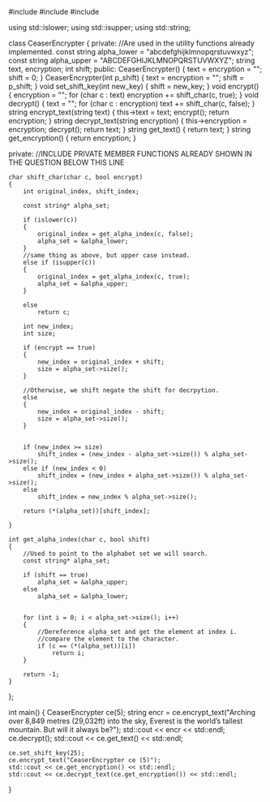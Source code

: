 #include <iostream>
#include <string>
#include <cctype>

using std::islower;
using std::isupper;
using std::string;

class CeaserEncrypter
{
private:
	//Are used in the utility functions already implemented.
	const string alpha_lower = "abcdefghijklmnopqrstuvwxyz";
	const string alpha_upper = "ABCDEFGHIJKLMNOPQRSTUVWXYZ";
    string text, encryption;
    int shift;
public:
    CeaserEncrypter() {
        text = encryption = "";
        shift = 0;
    }
    CeaserEncrypter(int p_shift) {
        text = encryption = "";
        shift = p_shift;
    }
    void set_shift_key(int new_key) {
        shift = new_key;
    }
    void encrypt() {
        encryption = "";
        for (char c : text)
            encryption += shift_char(c, true);
    }
    void decrypt() {
        text = "";
        for (char c : encryption)
            text += shift_char(c, false);
    }
    string encrypt_text(string text) {
        this->text = text;
        encrypt();
        return encryption;
    }
    string decrypt_text(string encryption) {
        this->encryption = encryption;
        decrypt();
        return text;
    }
    string get_text() { return text; }
    string get_encryption() { return encryption; }

private: //INCLUDE PRIVATE MEMBER FUNCTIONS ALREADY SHOWN IN THE QUESTION BELOW THIS LINE

	char shift_char(char c, bool encrypt)
	{
		int original_index, shift_index;

		const string* alpha_set;

		if (islower(c))
		{
			original_index = get_alpha_index(c, false);
			alpha_set = &alpha_lower;
		}
		//same thing as above, but upper case instead.
		else if (isupper(c))
		{
			original_index = get_alpha_index(c, true);
			alpha_set = &alpha_upper;
		}
		
		else
			return c;

		int new_index;
		int size;

		if (encrypt == true)
		{
			new_index = original_index + shift;
			size = alpha_set->size();
		}

		//Otherwise, we shift negate the shift for decrpytion.
		else
		{
			new_index = original_index - shift;
			size = alpha_set->size();
		}

		 
		if (new_index >= size)
			shift_index = (new_index - alpha_set->size()) % alpha_set->size();
		else if (new_index < 0)
			shift_index = (new_index + alpha_set->size()) % alpha_set->size();
		else
			shift_index = new_index % alpha_set->size();
  
		return (*(alpha_set))[shift_index];

	}

	int get_alpha_index(char c, bool shift)
	{
		//Used to point to the alphabet set we will search.
		const string* alpha_set;

		if (shift == true)
			alpha_set = &alpha_upper;
		else
			alpha_set = &alpha_lower;

		
		for (int i = 0; i < alpha_set->size(); i++)
		{
			//Dereference alpha_set and get the element at index i.
			//compare the element to the character.
			if (c == (*(alpha_set))[i])
				return i;
		}

		return -1;
	}
};

int main() {
	CeaserEncrypter ce(5);
	string encr = ce.encrypt_text("Arching over 8,849 metres (29,032ft) into the sky, Everest is the world’s tallest mountain. But will it always be?");
	std::cout << encr << std::endl;
	ce.decrypt();
	std::cout << ce.get_text() << std::endl;

	ce.set_shift_key(25);
	ce.encrypt_text("CeaserEncrypter ce (5)");
	std::cout << ce.get_encryption() << std::endl;
	std::cout << ce.decrypt_text(ce.get_encryption()) << std::endl;
}


